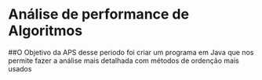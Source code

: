 <h1>Análise de performance de Algoritmos</h1>

##O Objetivo da APS desse periodo foi criar um programa em Java que nos permite fazer a análise mais detalhada com métodos de ordenção mais usados


